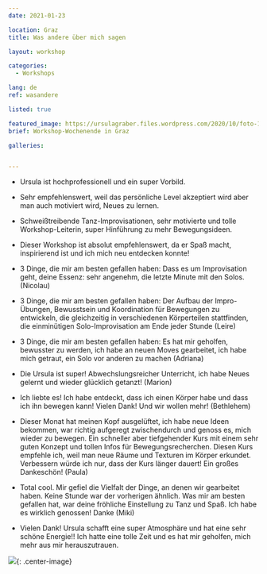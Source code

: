 ```yaml
---
date: 2021-01-23

location: Graz
title: Was andere über mich sagen

layout: workshop

categories:
  - Workshops

lang: de
ref: wasandere

listed: true

featured_image: https://ursulagraber.files.wordpress.com/2020/10/foto-106.jpg?w=500&fit=crop
brief: Workshop-Wochenende in Graz

galleries:


---
```

* Ursula ist hochprofessionell und ein super Vorbild. <br />

* Sehr empfehlenswert, weil das persönliche Level akzeptiert wird aber man auch motiviert wird, Neues zu lernen.<br />

* Schweißtreibende Tanz-Improvisationen, sehr motivierte und tolle Workshop-Leiterin, super Hinführung zu mehr Bewegungsideen. <br />

* Dieser Workshop ist absolut empfehlenswert, da er Spaß macht, inspirierend ist und ich mich neu entdecken konnte! <br />

* 3 Dinge, die mir am besten gefallen haben:
Dass es um Improvisation geht, deine Essenz: sehr angenehm, die letzte Minute mit den Solos. (Nicolau) <br />

* 3 Dinge, die mir am besten gefallen haben:
Der Aufbau der Impro-Übungen,
Bewusstsein und Koordination für Bewegungen zu entwickeln, die gleichzeitig in  verschiedenen Körperteilen stattfinden,
die einminütigen Solo-Improvisation am Ende jeder Stunde (Leire) <br />

* 3 Dinge, die mir am besten gefallen haben:
Es hat mir geholfen, bewusster zu werden, ich habe an neuen Moves gearbeitet, ich habe mich getraut, ein Solo vor anderen zu machen (Adriana) <br />

* Die Ursula ist super! Abwechslungsreicher Unterricht, ich habe Neues gelernt und wieder glücklich getanzt! (Marion) <br />

* Ich liebte es! Ich habe entdeckt, dass ich einen Körper habe und dass ich ihn bewegen kann! Vielen Dank! Und wir wollen mehr! (Bethlehem) <br />

* Dieser Monat hat meinen Kopf ausgelüftet, ich habe neue Ideen bekommen, war richtig aufgeregt zwischendurch und genoss es, mich wieder zu bewegen. Ein schneller aber tiefgehender Kurs mit einem sehr guten Konzept und tollen Infos für Bewegungsrecherchen. Diesen Kurs empfehle ich, weil man neue Räume und Texturen im Körper erkundet. Verbessern würde ich nur, dass der Kurs länger dauert! Ein großes Dankeschön! (Paula) <br />

* Total cool. Mir gefiel die Vielfalt der Dinge, an denen wir gearbeitet haben. Keine Stunde war der vorherigen ähnlich. Was mir am besten gefallen hat, war deine fröhliche Einstellung zu Tanz und Spaß. Ich habe es wirklich genossen! Danke (Miki) <br />

* Vielen Dank! Ursula schafft eine super Atmosphäre und hat eine sehr schöne Energie!! Ich hatte eine tolle Zeit und es hat mir geholfen, mich mehr aus mir herauszutrauen. <br />

![](https://ursulagraber.files.wordpress.com/2020/11/dscf4001.jpg?w=300&fit=crop){: .center-image}
